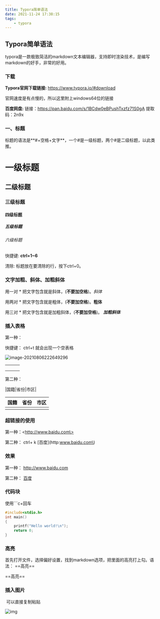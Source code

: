 ```yaml
---
title: Typora简单语法
date: 2021-11-24 17:38:15
tags: 
    - typora 
---
```


## Typora简单语法

​		typora是一款极致简洁的markdown文本编辑器，支持即时渲染技术，是编写markdown的好手，非常的好用。

### 下载

**Typora官网下载链接:** <https://www.typora.io/#download>

官网速度是有点慢的，所以这里附上windows64位的链接

**百度网盘:** 链接：<https://pan.baidu.com/s/1BCdw0eBPushTxzfz71S0gA>
提取码：2n9x 

### 一、标题

标题的语法是**#+空格+文字**，一个#是一级标题，两个#是二级标题，以此类推。

# 一级标题

## 二级标题

### 三级标题

#### 四级标题

##### 五级标题

###### 六级标题

快捷键: **ctrl+1~6**

清除: 标题放在要清除的行，按下ctrl+0。

### 文字加粗、斜体、加粗斜体

用一对 * 把文字包含就是斜体，(**不要加空格**)。*斜体*

用两对 * 把文字包含就是粗体，(**不要加空格**)。**粗体**

用三对 * 把文字包含就是加粗斜体，(**不要加空格**)。 ***加粗斜体***

### 插入表格

第一种：

快捷键： ctrl+t  就会出现一个空表格

![image-20210806222649296](C:\Users\23102\AppData\Roaming\Typora\typora-user-images\image-20210806222649296.png)

|      |      |      |
| ---- | ---- | ---- |
|      |      |      |
|      |      |      |
|      |      |      |

第二种：

\|国籍\|省份\|市区\|

| 国籍 | 省份 | 市区 |
| ---- | ---- | ---- |
|      |      |      |

### 超链接的使用

第一种：\<http://www.baidu.com\>

第二种： ctrl+ k \[百度\]\(http:www.baidu.com\)

### 效果

第一种： <http://www.baidu.com>

第二种： [百度](http://www.baidu.com)

### 代码块

使用\`\`\`c+回车

```c
#include<stdio.h>
int main()
{
    printf("Hello world!\n");
    return 0;
}
```

### 高亮

​		首先打开文件，选择偏好设置，找到markdown选项，把里面的高亮打上勾。语法： \=\=高亮\=\=

==高亮==

### 插入图片

​		可以直接复制粘贴

![img](https://img1.baidu.com/it/u=3863603029,2101366666&fm=26&fmt=auto&gp=0.jpg)

